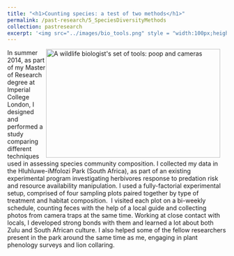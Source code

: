 ```yaml
---
title: "<h1>Counting species: a test of two methods</h1>"
permalink: /past-research/5_SpeciesDiversityMethods
collection: pastresearch
excerpt: '<img src="../images/bio_tools.png" style = "width:100px;height:67px;margin-right:4px;float:right"> Ecologists use a variety of methods to count animals in the wild. Often, choosing the 'best' one is tricky. I compared two common techniques to count wildlife, to help researchers make an informed choice.'
---
```


<img src="../images/bio_tools.png" alt="A wildlife biologist's set of tools: poop and cameras" style = "width:400px;height:250px;margin-right:15px;float:right">

In summer 2014, as part of my Master of Research degree at Imperial College London, I designed and performed a study comparing different techniques used in assessing species community composition. I collected my data in the Hluhluwe-iMfolozi Park (South Africa), as part of an existing experimental program investigating herbivores response to predation risk and resource availability manipulation. I used a fully-factorial experimental setup, comprised of four sampling plots paired together by type of treatment and habitat composition.  I visited each plot on a bi-weekly schedule, counting feces with the help of a local guide and collecting photos from camera traps at the same time. Working at close contact with locals, I developed strong bonds with them and learned a lot about both Zulu and South African culture. I also helped some of the fellow researchers present in the park around the same time as me, engaging in plant phenology surveys and lion collaring.
